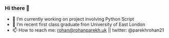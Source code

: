### Hi there 👋

- 🔭 I’m currently working on project involving Python Script
- 🌱 I’m recent first class graduate fron University of East London
- 📫 How to reach me: rohan@rohanparekh.uk || twitter: @parekhrohan21
<!--
**parekhrohan21/parekhrohan21** is a ✨ _special_ ✨ repository because its `README.md` (this file) appears on your GitHub profile.

Here are some ideas to get you started:

- 🔭 I’m currently working on ... python
- 🌱 I’m currently learning ...
- 👯 I’m looking to collaborate on ...
- 🤔 I’m looking for help with ...
- 💬 Ask me about ...
- 📫 How to reach me: ...
- 😄 Pronouns: ...
- ⚡ Fun fact: ...
-->
